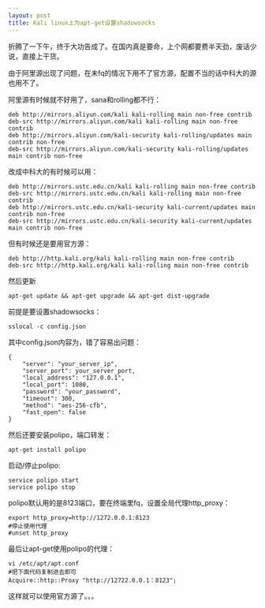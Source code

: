 ```yaml
---
layout: post
title: Kali linux上为apt-get设置shadowsocks
---
```


折腾了一下午，终于大功告成了。在国内真是要命，上个网都要费半天劲，废话少说，直接上干货。

由于阿里源出现了问题，在未fq的情况下用不了官方源，配置不当的话中科大的源也用不了。

阿里源有时候就不好用了，sana和rolling都不行：
```
deb http://mirrors.aliyun.com/kali kali-rolling main non-free contrib
deb-src http://mirrors.aliyun.com/kali kali-rolling main non-free contrib
deb http://mirrors.aliyun.com/kali-security kali-rolling/updates main contrib non-free
deb-src http://mirrors.aliyun.com/kali-security kali-rolling/updates main contrib non-free
```

改成中科大的有时候可以用：
```
deb http://mirrors.ustc.edu.cn/kali kali-rolling main non-free contrib
deb-src http://mirrors.ustc.edu.cn/kali kali-rolling main non-free contrib
deb http://mirrors.ustc.edu.cn/kali-security kali-current/updates main contrib non-free
deb-src http://mirrors.ustc.edu.cn/kali-security kali-current/updates main contrib non-free
```

但有时候还是要用官方源：
```
deb http://http.kali.org/kali kali-rolling main non-free contrib
deb-src http://http.kali.org/kali kali-rolling main non-free contrib
```
然后更新
```
apt-get update && apt-get upgrade && apt-get dist-upgrade
```

前提是要设置shadowsocks：
```
sslocal -c config.json
```

其中config.json内容为，错了容易出问题：
```
{
    "server": "your_server_ip",
    "server_port": your_server_port,
    "local_address": "127.0.0.1",
    "local_port": 1080,
    "password": "your_password",
    "timeout": 300,
    "method": "aes-256-cfb",
    "fast_open": false
}
```

然后还要安装polipo，端口转发：
```
apt-get install polipo
```

启动/停止polipo:
```
service polipo start
service polipo stop
```

polipo默认用的是8123端口，要在终端里fq，设置全局代理http_proxy：
```
export http_proxy=http://1272.0.0.1:8123
#停止使用代理
#unset http_proxy
```

最后让apt-get使用polipo的代理：
```
vi /etc/apt/apt.conf
#把下面代码复制进去即可
Acquire::http::Proxy "http://12722.0.0.1：8123";
```

这样就可以使用官方源了。。。